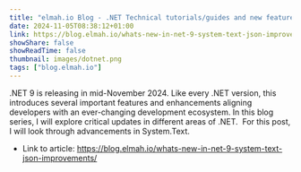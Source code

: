 ```yaml
---
title: "elmah.io Blog - .NET Technical tutorials/guides and new features"
date: 2024-11-05T08:38:12+01:00
link: https://blog.elmah.io/whats-new-in-net-9-system-text-json-improvements/
showShare: false
showReadTime: false
thumbnail: images/dotnet.png
tags: ["blog.elmah.io"]
---
```

.NET 9 is releasing in mid-November 2024. Like every .NET version, this introduces several important features and enhancements aligning developers with an ever-changing development ecosystem. In this blog series, I will explore critical updates in different areas of .NET.  For this post, I will look through advancements in System.Text.

- Link to article: https://blog.elmah.io/whats-new-in-net-9-system-text-json-improvements/